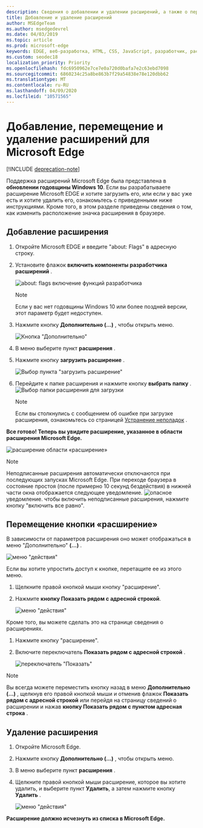 ```yaml
---
description: Сведения о добавлении и удалении расширений, а также о перемещении кнопки расширения рядом с адресной строкой.
title: Добавление и удаление расширений
author: MSEdgeTeam
ms.author: msedgedevrel
ms.date: 04/03/2019
ms.topic: article
ms.prod: microsoft-edge
keywords: EDGE, веб-разработка, HTML, CSS, JavaScript, разработчик, расширение
ms.custom: seodec18
localization_priority: Priority
ms.openlocfilehash: fdc6950962e7ce7e0a720d0bafa7e2c63ebd7098
ms.sourcegitcommit: 6860234c25a8be863b7f29a54838e78e120dbb62
ms.translationtype: MT
ms.contentlocale: ru-RU
ms.lasthandoff: 04/09/2020
ms.locfileid: "10571565"
---
```

# Добавление, перемещение и удаление расширений для Microsoft Edge  

[!INCLUDE [deprecation-note](../includes/deprecation-note.md)]  

Поддержка расширений Microsoft Edge была представлена в **обновлении годовщины Windows 10**. Если вы разрабатываете расширение Microsoft EDGE и хотите загрузить его, или если у вас уже есть и хотите удалить его, ознакомьтесь с приведенными ниже инструкциями.
Кроме того, в этом разделе приведены сведения о том, как изменить расположение значка расширения в браузере.

## Добавление расширения

1. Откройте Microsoft EDGE и введите "about: Flags" в адресную строку.

2. Установите флажок **включить компоненты разработчика расширений** .

   ![about: flags включение функций разработчика](./../media/sideload-aboutflags.png)
   > [!NOTE]
   > Если у вас нет годовщины Windows 10 или более поздней версии, этот параметр будет недоступен.

3. Нажмите кнопку **Дополнительно (...)** , чтобы открыть меню.

   ![Кнопка "Дополнительно"](./../media/morebutton.png)  

4. В меню выберите пункт **расширения** .

5. Нажмите кнопку **загрузить расширение** .

   ![Выбор пункта "загрузить расширение"](./../media/sideload-load-extension.png)

6. Перейдите к папке расширения и нажмите кнопку **выбрать папку** .
   ![Выбор папки расширения для загрузки](./../media/sideload-select-extension.png)
   > [!NOTE]
   > Если вы столкнулись с сообщением об ошибке при загрузке расширения, ознакомьтесь со страницей [Устранение неполадок](./../troubleshooting.md) .


**Все готово! Теперь вы увидите расширение, указанное в области расширения Microsoft Edge.**

![расширение области «расширение»](./../media/sideload-extension-installed.png)

> [!NOTE]
> Неподписанные расширения автоматически отключаются при последующих запусках Microsoft Edge. При переходе браузера в состояние простоя (после примерно 10 секунд бездействия) в нижней части окна отображается следующее уведомление. ![опасное](./../media/riskynotification.png) уведомление. чтобы включить неподписанные расширения, нажмите кнопку "включить все равно".



## Перемещение кнопки «расширение»
В зависимости от параметров расширения оно может отображаться в меню "Дополнительно" **(...)** .

   ![меню "действия"](./../media/browseraction.png)  


Если вы хотите упростить доступ к кнопке, перетащите ее из этого меню.

1. Щелкните правой кнопкой мыши кнопку "расширение".

2. Нажмите **кнопку Показать рядом с адресной строкой**.

   ![меню "действия"](./../media/browseraction_contextmenu.png)  

Кроме того, вы можете сделать это на странице сведения о расширениях.

1. Нажмите кнопку "расширение".
2. Включите переключатель **Показать рядом с адресной строкой** .

   ![переключатель "Показать"](./../media/show-button-toggle.png)

> [!NOTE]
> Вы всегда можете переместить кнопку назад в меню **Дополнительно (...)** , щелкнув его правой кнопкой мыши и отменив флажок **Показать рядом с адресной строкой** или перейдя на страницу сведений о расширении и нажав **кнопку Показать рядом с пунктом адресная строка** .


## Удаление расширения

1. Откройте Microsoft Edge.

2. Нажмите кнопку **Дополнительно (...)** , чтобы открыть меню.

3. В меню выберите пункт **расширения** .

4. Щелкните правой кнопкой мыши расширение, которое вы хотите удалить, и выберите пункт **Удалить**, а затем нажмите кнопку **Удалить** .

   ![меню "действия"](./../media/remove.png)  

**Расширение должно исчезнуть из списка в Microsoft Edge.**
